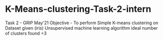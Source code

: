 # K-Means-clustering-Task-2-intern

Task 2 - GRIP May'21 Objective - To perform Simple K-means clustering on Dataset given (iris)
Unsupervised machine learning algorithm ideal number of clusters found =3
